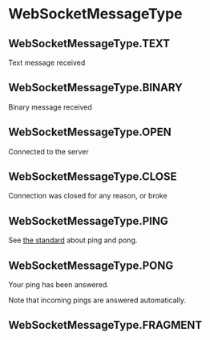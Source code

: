 # WebSocketMessageType

## WebSocketMessageType.TEXT

Text message received

## WebSocketMessageType.BINARY

Binary message received

## WebSocketMessageType.OPEN

Connected to the server

## WebSocketMessageType.CLOSE

Connection was closed for any reason, or broke

## WebSocketMessageType.PING

See [the standard](https://datatracker.ietf.org/doc/html/rfc6455) about ping and pong.

## WebSocketMessageType.PONG

Your ping has been answered.

Note that incoming pings are answered automatically.

## WebSocketMessageType.FRAGMENT
